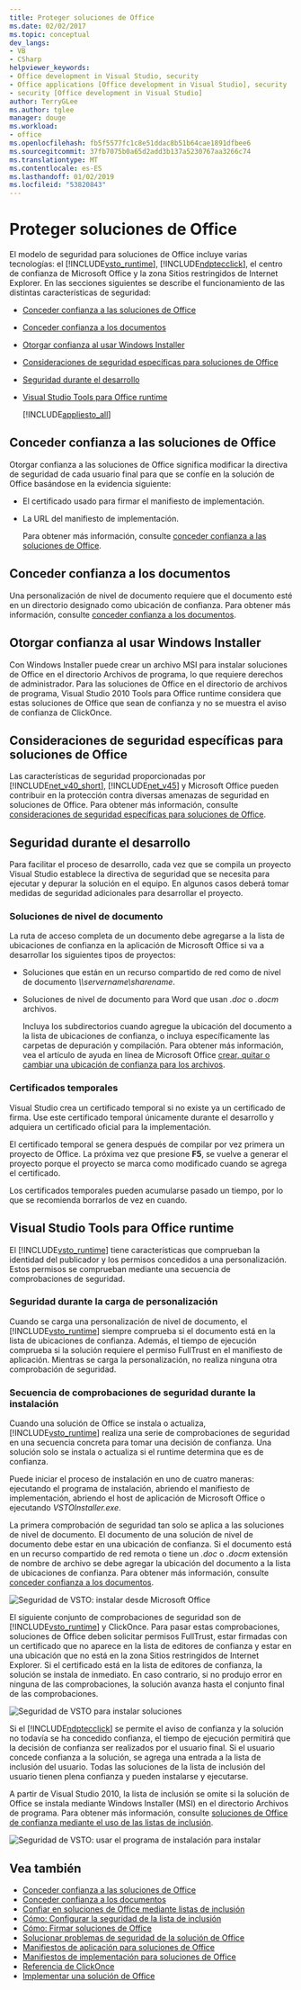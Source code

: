 ```yaml
---
title: Proteger soluciones de Office
ms.date: 02/02/2017
ms.topic: conceptual
dev_langs:
- VB
- CSharp
helpviewer_keywords:
- Office development in Visual Studio, security
- Office applications [Office development in Visual Studio], security
- security [Office development in Visual Studio]
author: TerryGLee
ms.author: tglee
manager: douge
ms.workload:
- office
ms.openlocfilehash: fb5f5577fc1c8e51ddac8b51b64cae1891dfbee6
ms.sourcegitcommit: 37fb7075b0a65d2add3b137a5230767aa3266c74
ms.translationtype: MT
ms.contentlocale: es-ES
ms.lasthandoff: 01/02/2019
ms.locfileid: "53820843"
---
```

# <a name="secure-office-solutions"></a>Proteger soluciones de Office
  El modelo de seguridad para soluciones de Office incluye varias tecnologías: el [!INCLUDE[vsto_runtime](../vsto/includes/vsto-runtime-md.md)], [!INCLUDE[ndptecclick](../vsto/includes/ndptecclick-md.md)], el centro de confianza de Microsoft Office y la zona Sitios restringidos de Internet Explorer. En las secciones siguientes se describe el funcionamiento de las distintas características de seguridad:

- [Conceder confianza a las soluciones de Office](#GrantingTrustToSolutions)

- [Conceder confianza a los documentos](#GrantingTrustToDocuments)

- [Otorgar confianza al usar Windows Installer](#GrantingTrustWindowsInstaller)

- [Consideraciones de seguridad específicas para soluciones de Office](#Security)

- [Seguridad durante el desarrollo](#SecurityDuringDeployment)

- [Visual Studio Tools para Office runtime](#VisualStudioToolsForOfficeRuntime)

  [!INCLUDE[appliesto_all](../vsto/includes/appliesto-all-md.md)]

##  <a name="GrantingTrustToSolutions"></a> Conceder confianza a las soluciones de Office
 Otorgar confianza a las soluciones de Office significa modificar la directiva de seguridad de cada usuario final para que se confíe en la solución de Office basándose en la evidencia siguiente:

- El certificado usado para firmar el manifiesto de implementación.

- La URL del manifiesto de implementación.

  Para obtener más información, consulte [conceder confianza a las soluciones de Office](../vsto/granting-trust-to-office-solutions.md).

##  <a name="GrantingTrustToDocuments"></a> Conceder confianza a los documentos
 Una personalización de nivel de documento requiere que el documento esté en un directorio designado como ubicación de confianza. Para obtener más información, consulte [conceder confianza a los documentos](../vsto/granting-trust-to-documents.md).

##  <a name="GrantingTrustWindowsInstaller"></a> Otorgar confianza al usar Windows Installer
 Con Windows Installer puede crear un archivo MSI para instalar soluciones de Office en el directorio Archivos de programa, lo que requiere derechos de administrador. Para las soluciones de Office en el directorio de archivos de programa, Visual Studio 2010 Tools para Office runtime considera que estas soluciones de Office que sean de confianza y no se muestra el aviso de confianza de ClickOnce.

##  <a name="Security"></a> Consideraciones de seguridad específicas para soluciones de Office
 Las características de seguridad proporcionadas por [!INCLUDE[net_v40_short](../sharepoint/includes/net-v40-short-md.md)], [!INCLUDE[net_v45](../vsto/includes/net-v45-md.md)] y Microsoft Office pueden contribuir en la protección contra diversas amenazas de seguridad en soluciones de Office. Para obtener más información, consulte [consideraciones de seguridad específicas para soluciones de Office](../vsto/specific-security-considerations-for-office-solutions.md).

##  <a name="SecurityDuringDeployment"></a> Seguridad durante el desarrollo
 Para facilitar el proceso de desarrollo, cada vez que se compila un proyecto Visual Studio establece la directiva de seguridad que se necesita para ejecutar y depurar la solución en el equipo. En algunos casos deberá tomar medidas de seguridad adicionales para desarrollar el proyecto.

### <a name="document-level-solutions"></a>Soluciones de nivel de documento
 La ruta de acceso completa de un documento debe agregarse a la lista de ubicaciones de confianza en la aplicación de Microsoft Office si va a desarrollar los siguientes tipos de proyectos:

- Soluciones que están en un recurso compartido de red como de nivel de documento  *\\\servername\sharename*.

- Soluciones de nivel de documento para Word que usan *.doc* o *.docm* archivos.

  Incluya los subdirectorios cuando agregue la ubicación del documento a la lista de ubicaciones de confianza, o incluya específicamente las carpetas de depuración y compilación. Para obtener más información, vea el artículo de ayuda en línea de Microsoft Office [crear, quitar o cambiar una ubicación de confianza para los archivos](https://support.office.com/article/Create-remove-or-change-a-trusted-location-for-your-files-f5151879-25ea-4998-80a5-4208b3540a62).

### <a name="temporary-certificates"></a>Certificados temporales
 Visual Studio crea un certificado temporal si no existe ya un certificado de firma. Use este certificado temporal únicamente durante el desarrollo y adquiera un certificado oficial para la implementación.

 El certificado temporal se genera después de compilar por vez primera un proyecto de Office. La próxima vez que presione **F5**, se vuelve a generar el proyecto porque el proyecto se marca como modificado cuando se agrega el certificado.

 Los certificados temporales pueden acumularse pasado un tiempo, por lo que se recomienda borrarlos de vez en cuando.

##  <a name="VisualStudioToolsForOfficeRuntime"></a> Visual Studio Tools para Office runtime
 El [!INCLUDE[vsto_runtime](../vsto/includes/vsto-runtime-md.md)] tiene características que comprueban la identidad del publicador y los permisos concedidos a una personalización. Estos permisos se comprueban mediante una secuencia de comprobaciones de seguridad.

### <a name="security-during-customization-loading"></a>Seguridad durante la carga de personalización
 Cuando se carga una personalización de nivel de documento, el [!INCLUDE[vsto_runtime](../vsto/includes/vsto-runtime-md.md)] siempre comprueba si el documento está en la lista de ubicaciones de confianza. Además, el tiempo de ejecución comprueba si la solución requiere el permiso FullTrust en el manifiesto de aplicación. Mientras se carga la personalización, no realiza ninguna otra comprobación de seguridad.

### <a name="sequence-of-security-checks-during-installation"></a>Secuencia de comprobaciones de seguridad durante la instalación
 Cuando una solución de Office se instala o actualiza, [!INCLUDE[vsto_runtime](../vsto/includes/vsto-runtime-md.md)] realiza una serie de comprobaciones de seguridad en una secuencia concreta para tomar una decisión de confianza. Una solución solo se instala o actualiza si el runtime determina que es de confianza.

 Puede iniciar el proceso de instalación en uno de cuatro maneras: ejecutando el programa de instalación, abriendo el manifiesto de implementación, abriendo el host de aplicación de Microsoft Office o ejecutando *VSTOInstaller.exe*.

 La primera comprobación de seguridad tan solo se aplica a las soluciones de nivel de documento. El documento de una solución de nivel de documento debe estar en una ubicación de confianza. Si el documento está en un recurso compartido de red remota o tiene un *.doc* o *.docm* extensión de nombre de archivo se debe agregar la ubicación del documento a la lista de ubicaciones de confianza. Para obtener más información, consulte [conceder confianza a los documentos](../vsto/granting-trust-to-documents.md).

 ![Seguridad de VSTO: instalar desde Microsoft Office](../vsto/media/host-install.png "seguridad de VSTO: instalar desde Microsoft Office")

 El siguiente conjunto de comprobaciones de seguridad son de [!INCLUDE[vsto_runtime](../vsto/includes/vsto-runtime-md.md)] y ClickOnce. Para pasar estas comprobaciones, soluciones de Office deben solicitar permisos FullTrust, estar firmadas con un certificado que no aparece en la lista de editores de confianza y estar en una ubicación que no está en la zona Sitios restringidos de Internet Explorer. Si el certificado está en la lista de editores de confianza, la solución se instala de inmediato. En caso contrario, si no produjo error en ninguna de las comprobaciones, la solución avanza hasta el conjunto final de las comprobaciones.

 ![Seguridad de VSTO para instalar soluciones](../vsto/media/installing.png "seguridad de VSTO para instalar soluciones")

 Si el [!INCLUDE[ndptecclick](../vsto/includes/ndptecclick-md.md)] se permite el aviso de confianza y la solución no todavía se ha concedido confianza, el tiempo de ejecución permitirá que la decisión de confianza ser realizados por el usuario final. Si el usuario concede confianza a la solución, se agrega una entrada a la lista de inclusión del usuario. Todas las soluciones de la lista de inclusión del usuario tienen plena confianza y pueden instalarse y ejecutarse.

 A partir de Visual Studio 2010, la lista de inclusión se omite si la solución de Office se instala mediante Windows Installer (MSI) en el directorio Archivos de programa. Para obtener más información, consulte [soluciones de Office de confianza mediante el uso de las listas de inclusión](../vsto/trusting-office-solutions-by-using-inclusion-lists.md).

 ![Seguridad de VSTO: usar el programa de instalación para instalar](../vsto/media/setup-vstoinstaller.png "seguridad de VSTO: usar el programa de instalación para instalar")

## <a name="see-also"></a>Vea también

- [Conceder confianza a las soluciones de Office](../vsto/granting-trust-to-office-solutions.md)
- [Conceder confianza a los documentos](../vsto/granting-trust-to-documents.md)
- [Confiar en soluciones de Office mediante listas de inclusión](../vsto/trusting-office-solutions-by-using-inclusion-lists.md)
- [Cómo: Configurar la seguridad de la lista de inclusión](../vsto/how-to-configure-inclusion-list-security.md)
- [Cómo: Firmar soluciones de Office](../vsto/how-to-sign-office-solutions.md)
- [Solucionar problemas de seguridad de la solución de Office](../vsto/troubleshooting-office-solution-security.md)
- [Manifiestos de aplicación para soluciones de Office](../vsto/application-manifests-for-office-solutions.md)
- [Manifiestos de implementación para soluciones de Office](../vsto/deployment-manifests-for-office-solutions.md)
- [Referencia de ClickOnce](../deployment/clickonce-reference.md)
- [Implementar una solución de Office](../vsto/deploying-an-office-solution.md)
